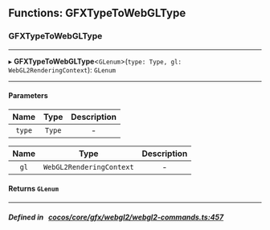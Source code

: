 ## Functions: GFXTypeToWebGLType

### GFXTypeToWebGLType


___
▸ **GFXTypeToWebGLType**<`GLenum`\>(`type: Type, gl: WebGL2RenderingContext`): `GLenum`
___


#### Parameters

| Name | Type | Description |
| :------: | :------: | :------: |
| `type` | `Type` | - |

| Name | Type | Description |
| :------: | :------: | :------: |
| `gl` | `WebGL2RenderingContext` | - |


#### Returns `GLenum` 
___


##### Defined in &nbsp;   [cocos/core/gfx/webgl2/webgl2-commands.ts:457](https://github.com/cocos-creator/engine/blob/c7bf6b8a9/cocos/core/gfx/webgl2/webgl2-commands.ts#L457)&nbsp;
